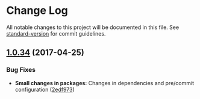 # Change Log

All notable changes to this project will be documented in this file. See [standard-version](https://github.com/conventional-changelog/standard-version) for commit guidelines.

<a name="1.0.34"></a>
## [1.0.34](https://github.com/CrazySquirrel/AnimationFrame/compare/v1.0.33...v1.0.34) (2017-04-25)


### Bug Fixes

* **Small changes in packages:** Changes in dependencies and pre/commit configuration ([2edf973](https://github.com/CrazySquirrel/AnimationFrame/commit/2edf973))
